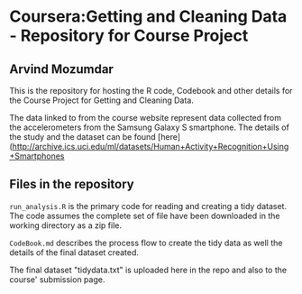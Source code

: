# Coursera:Getting and Cleaning Data - Repository for Course Project
## Arvind Mozumdar

This is the repository for hosting the R code, Codebook and other details for the Course Project for Getting and Cleaning Data.

The data linked to from the course website represent data collected from the accelerometers from the Samsung Galaxy S smartphone. The details of the study and the dataset can be found [here](http://archive.ics.uci.edu/ml/datasets/Human+Activity+Recognition+Using+Smartphones

## Files in the repository

`run_analysis.R` is the primary code for reading and creating a tidy dataset. The code assumes the complete set of file have been downloaded in the working directory as a zip file.

`CodeBook.md` describes the process flow to create the tidy data as well the details of the final dataset created.

The final dataset "tidydata.txt" is uploaded here in the repo and also to the course' submission page.
